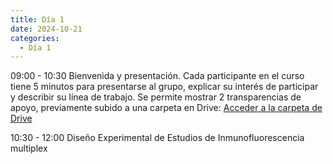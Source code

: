 ```yaml
---
title: Día 1
date: 2024-10-21
categories:
  - Día 1
---
```

09:00 - 10:30
Bienvenida y presentación. Cada participante en el curso tiene 5 minutos para presentarse al grupo, explicar su interés de participar y describir su línea de trabajo. Se permite mostrar 2 transparencias de apoyo, previamente subido a una carpeta en Drive: [Acceder a la carpeta de Drive](https://drive.google.com/drive/folders/1bucoOfbVS0Z7-osnFdqa5DDG_OdaMsLE?usp=drive_link)

10:30 - 12:00 
Diseño Experimental de Estudios de Inmunofluorescencia multiplex

